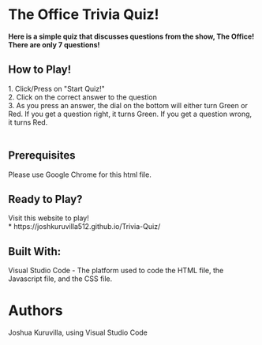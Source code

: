 <h1>The Office Trivia Quiz!</h1>
<strong><p>Here is a simple quiz that discusses questions from the show, The Office!
There are only 7 questions!</p></strong>

<h2>How to Play!</h2>
1. Click/Press on "Start Quiz!"
<br>
2. Click on the correct answer to the question
<br>
3. As you press an answer, the dial on the bottom will either turn Green or Red. If you get a question right, it turns Green. If you get a question wrong, it turns Red.
<br>
<br>
<h2>Prerequisites</h2>
Please use Google Chrome for this html file.

<h2>Ready to Play?</h2>
Visit this website to play!
<br>
* https://joshkuruvilla512.github.io/Trivia-Quiz/

<h2>Built With:</h2>
Visual Studio Code - The platform used to code the HTML file, the Javascript file, and the CSS file.


<h1>Authors</h1>
Joshua Kuruvilla, using Visual Studio Code
